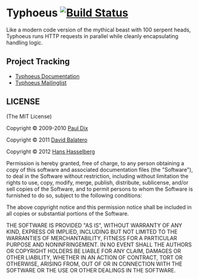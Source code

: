 # Typhoeus [![Build Status](https://secure.travis-ci.org/typhoeus/typhoeus.png)](http://travis-ci.org/typhoeus/typhoeus)

Like a modern code version of the mythical beast with 100 serpent heads, Typhoeus runs HTTP requests in parallel while cleanly encapsulating handling logic.

## Project Tracking

* [Typhoeus Documentation](http://typhoeus.github.com/)
* [Typhoeus Mailinglist](http://groups.google.com/group/typhoeus)

## LICENSE

(The MIT License)

Copyright © 2009-2010 [Paul Dix](http://www.pauldix.net/)

Copyright © 2011 [David Balatero](https://github.com/dbalatero/)

Copyright © 2012 [Hans Hasselberg](http://www.hans.io)

Permission is hereby granted, free of charge, to any person obtaining a
copy of this software and associated documentation files (the "Software"),
to deal in the Software without restriction, including without
limitation the rights to use, copy, modify, merge, publish, distribute,
sublicense, and/or sell copies of the Software, and to permit persons
to whom the Software is furnished to do so, subject to the following conditions:

The above copyright notice and this permission notice shall be included
in all copies or substantial portions of the Software.

THE SOFTWARE IS PROVIDED "AS IS", WITHOUT WARRANTY OF ANY KIND, EXPRESS
OR IMPLIED, INCLUDING BUT NOT LIMITED TO THE WARRANTIES OF MERCHANTABILITY,
FITNESS FOR A PARTICULAR PURPOSE AND NONINFRINGEMENT. IN NO EVENT SHALL
THE AUTHORS OR COPYRIGHT HOLDERS BE LIABLE FOR ANY CLAIM, DAMAGES OR
OTHER LIABILITY, WHETHER IN AN ACTION OF CONTRACT, TORT OR OTHERWISE,
ARISING FROM, OUT OF OR IN CONNECTION WITH THE SOFTWARE OR THE USE OR
OTHER DEALINGS IN THE SOFTWARE.
